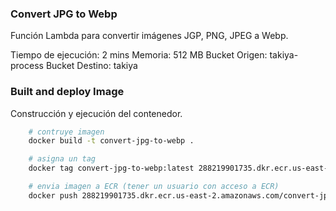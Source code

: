 ### Convert JPG to Webp
Función Lambda para convertir imágenes JGP, PNG, JPEG a Webp.

Tiempo de ejecución: 2 mins
Memoria: 512 MB
Bucket Origen: takiya-process
Bucket Destino: takiya

### Built and deploy Image
Construcción y ejecución del contenedor.
```bash
    # contruye imagen
    docker build -t convert-jpg-to-webp .

    # asigna un tag
    docker tag convert-jpg-to-webp:latest 288219901735.dkr.ecr.us-east-2.amazonaws.com/convert-jpg-to-webp:latest

    # envia imagen a ECR (tener un usuario con acceso a ECR)
    docker push 288219901735.dkr.ecr.us-east-2.amazonaws.com/convert-jpg-to-webp
```

